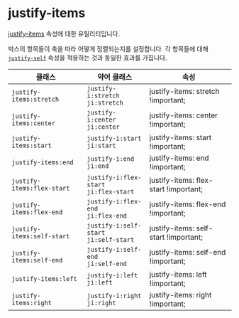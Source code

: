 # justify-items

[justify-items](https://developer.mozilla.org/en-US/docs/Web/CSS/justify-items) 속성에 대한 유틸리티입니다.

박스의 항목들이 축을 따라 어떻게 정렬되는지를 설정합니다. 각 항목들에 대해 [<code>justify-self</code>](./justify-self.md) 속성을 적용하는 것과 동일한 효과를 가집니다.

<table>
  <thead>
    <tr>
      <th scope="col">클래스</th>
      <th scope="col">약어 클래스</th>
      <th scope="col">속성</th>
    </tr>
  </thead>
  <tbody>
<tr>
  <td><code>justify-items:stretch</code></td>
  <td><code>justify-i:stretch</code><br><code>ji:stretch</code></td>
  <td><span class="code">justify-items: stretch !important;</span></td>
</tr>

<tr>
  <td><code>justify-items:center</code></td>
  <td><code>justify-i:center</code><br><code>ji:center</code></td>
  <td><span class="code">justify-items: center !important;</span></td>
</tr>

<tr>
  <td><code>justify-items:start</code></td>
  <td><code>justify-i:start</code><br><code>ji:start</code></td>
  <td><span class="code">justify-items: start !important;</span></td>
</tr>

<tr>
  <td><code>justify-items:end</code></td>
  <td><code>justify-i:end</code><br><code>ji:end</code></td>
  <td><span class="code">justify-items: end !important;</span></td>
</tr>

<tr>
  <td><code>justify-items:flex-start</code></td>
  <td><code>justify-i:flex-start</code><br><code>ji:flex-start</code></td>
  <td><span class="code">justify-items: flex-start !important;</span></td>
</tr>

<tr>
  <td><code>justify-items:flex-end</code></td>
  <td><code>justify-i:flex-end</code><br><code>ji:flex-end</code></td>
  <td><span class="code">justify-items: flex-end !important;</span></td>
</tr>

<tr>
  <td><code>justify-items:self-start</code></td>
  <td><code>justify-i:self-start</code><br><code>ji:self-start</code></td>
  <td><span class="code">justify-items: self-start !important;</span></td>
</tr>

<tr>
  <td><code>justify-items:self-end</code></td>
  <td><code>justify-i:self-end</code><br><code>ji:self-end</code></td>
  <td><span class="code">justify-items: self-end !important;</span></td>
</tr>

<tr>
  <td><code>justify-items:left</code></td>
  <td><code>justify-i:left</code><br><code>ji:left</code></td>
  <td><span class="code">justify-items: left !important;</span></td>
</tr>

<tr>
  <td><code>justify-items:right</code></td>
  <td><code>justify-i:right</code><br><code>ji:right</code></td>
  <td><span class="code">justify-items: right !important;</span></td>
</tr>

  </tbody>

</table>

